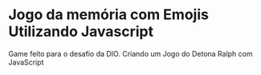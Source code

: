 # Jogo da memória com Emojis Utilizando Javascript

Game feito para o desafio da DIO. Criando um Jogo do Detona Ralph com JavaScript